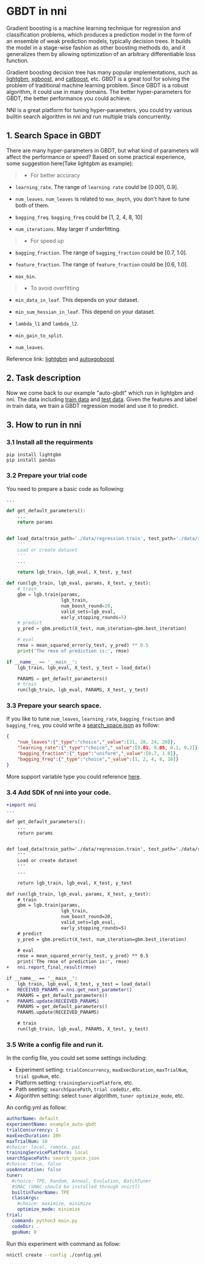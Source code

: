 # GBDT in nni
Gradient boosting is a machine learning technique for regression and classification problems, which produces a prediction model in the form of an ensemble of weak prediction models, typically decision trees. It builds the model in a stage-wise fashion as other boosting methods do, and it generalizes them by allowing optimization of an arbitrary differentiable loss function.

Gradient boosting decision tree has many popular implementations, such as [lightgbm](https://github.com/Microsoft/LightGBM), [xgboost](https://github.com/dmlc/xgboost), and [catboost](https://github.com/catboost/catboost), etc. GBDT is a great tool for solving the problem of traditional machine learning problem. Since GBDT is a robust algorithm, it could use in many domains. The better hyper-parameters for GBDT, the better performance you could achieve.

NNI is a great platform for tuning hyper-parameters, you could try various builtin search algorithm in nni and run multiple trials concurrently.

## 1. Search Space in GBDT
There are many hyper-parameters in GBDT, but what kind of parameters will affect the performance or speed? Based on some practical experience, some suggestion here(Take lightgbm as example):

> * For better accuracy
* `learning_rate`. The range of `learning rate` could be [0.001, 0.9].

* `num_leaves`. `num_leaves` is related to `max_depth`, you don't have to tune both of them.

* `bagging_freq`. `bagging_freq` could be [1, 2, 4, 8, 10]

* `num_iterations`. May larger if underfitting.

> * For speed up
* `bagging_fraction`. The range of `bagging_fraction` could be [0.7, 1.0].

* `feature_fraction`. The range of `feature_fraction` could be [0.6, 1.0].

* `max_bin`.

> * To avoid overfitting
* `min_data_in_leaf`. This depends on your dataset.

* `min_sum_hessian_in_leaf`. This depend on your dataset.

* `lambda_l1` and `lambda_l2`.

* `min_gain_to_split`.

* `num_leaves`.

Reference link:
[lightgbm](https://lightgbm.readthedocs.io/en/latest/Parameters-Tuning.html) and [autoxgoboost](https://github.com/ja-thomas/autoxgboost/blob/master/poster_2018.pdf)

## 2. Task description
Now we come back to our example "auto-gbdt" which run in lightgbm and nni. The data including [train data](https://github.com/Microsoft/nni/blob/master/examples/trials/auto-gbdt/data/regression.train) and [test data](https://github.com/Microsoft/nni/blob/master/examples/trials/auto-gbdt/data/regression.train).
Given the features and label in train data, we train a GBDT regression model and use it to predict.

## 3. How to run in nni


### 3.1 Install all the requirments

```
pip install lightgbm
pip install pandas
```

### 3.2 Prepare your trial code

You need to prepare a basic code as following:

```python
...

def get_default_parameters():
    ...
    return params


def load_data(train_path='./data/regression.train', test_path='./data/regression.test'):
    '''
    Load or create dataset
    '''
    ...

    return lgb_train, lgb_eval, X_test, y_test

def run(lgb_train, lgb_eval, params, X_test, y_test):
    # train
    gbm = lgb.train(params,
                    lgb_train,
                    num_boost_round=20,
                    valid_sets=lgb_eval,
                    early_stopping_rounds=5)
    # predict
    y_pred = gbm.predict(X_test, num_iteration=gbm.best_iteration)

    # eval
    rmse = mean_squared_error(y_test, y_pred) ** 0.5
    print('The rmse of prediction is:', rmse)

if __name__ == '__main__':
    lgb_train, lgb_eval, X_test, y_test = load_data()

    PARAMS = get_default_parameters()
    # train
    run(lgb_train, lgb_eval, PARAMS, X_test, y_test)
```

### 3.3 Prepare your search space.
If you like to tune `num_leaves`, `learning_rate`, `bagging_fraction` and `bagging_freq`, you could write a [search_space.json](https://github.com/Microsoft/nni/blob/master/examples/trials/auto-gbdt/search_space.json) as follow:

```json
{
    "num_leaves":{"_type":"choice","_value":[31, 28, 24, 20]},
    "learning_rate":{"_type":"choice","_value":[0.01, 0.05, 0.1, 0.2]},
    "bagging_fraction":{"_type":"uniform","_value":[0.7, 1.0]},
    "bagging_freq":{"_type":"choice","_value":[1, 2, 4, 8, 10]}
}
```

More support variable type you could reference [here](../Tutorial/SearchSpaceSpec.md).

### 3.4 Add SDK of nni into your code.

```diff
+import nni
...

def get_default_parameters():
    ...
    return params


def load_data(train_path='./data/regression.train', test_path='./data/regression.test'):
    '''
    Load or create dataset
    '''
    ...

    return lgb_train, lgb_eval, X_test, y_test

def run(lgb_train, lgb_eval, params, X_test, y_test):
    # train
    gbm = lgb.train(params,
                    lgb_train,
                    num_boost_round=20,
                    valid_sets=lgb_eval,
                    early_stopping_rounds=5)
    # predict
    y_pred = gbm.predict(X_test, num_iteration=gbm.best_iteration)

    # eval
    rmse = mean_squared_error(y_test, y_pred) ** 0.5
    print('The rmse of prediction is:', rmse)
+   nni.report_final_result(rmse)

if __name__ == '__main__':
    lgb_train, lgb_eval, X_test, y_test = load_data()
+   RECEIVED_PARAMS = nni.get_next_parameter()
    PARAMS = get_default_parameters()
+   PARAMS.update(RECEIVED_PARAMS)
    PARAMS = get_default_parameters()
    PARAMS.update(RECEIVED_PARAMS)

    # train
    run(lgb_train, lgb_eval, PARAMS, X_test, y_test)
```

### 3.5 Write a config file and run it.

In the config file, you could set some settings including:

* Experiment setting: `trialConcurrency`, `maxExecDuration`, `maxTrialNum`, `trial gpuNum`, etc.
* Platform setting: `trainingServicePlatform`, etc.
* Path seeting: `searchSpacePath`, `trial codeDir`, etc.
* Algorithm setting: select `tuner` algorithm, `tuner optimize_mode`, etc.

An config.yml as follow:

```yaml
authorName: default
experimentName: example_auto-gbdt
trialConcurrency: 1
maxExecDuration: 10h
maxTrialNum: 10
#choice: local, remote, pai
trainingServicePlatform: local
searchSpacePath: search_space.json
#choice: true, false
useAnnotation: false
tuner:
  #choice: TPE, Random, Anneal, Evolution, BatchTuner
  #SMAC (SMAC should be installed through nnictl)
  builtinTunerName: TPE
  classArgs:
    #choice: maximize, minimize
    optimize_mode: minimize
trial:
  command: python3 main.py
  codeDir: .
  gpuNum: 0
```

Run this experiment with command as follow:

```bash
nnictl create --config ./config.yml
```